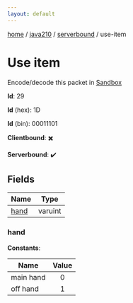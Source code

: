 ```yaml
---
layout: default
---
```


[home](/)  /  [java210](/protocol/java210)  /  [serverbound](/protocol/java210/serverbound)  /  use-item

# Use item

Encode/decode this packet in [Sandbox](../../../sandbox/java210#Serverbound.UseItem)

**Id**: 29

**Id** (hex): 1D

**Id** (bin): 00011101

**Clientbound**: ✖️

**Serverbound**: ✔️

## Fields

Name | Type
---|---
[hand](#hand) | varuint

### hand

**Constants**:

Name | Value
---|:---:
main hand | 0
off hand | 1
